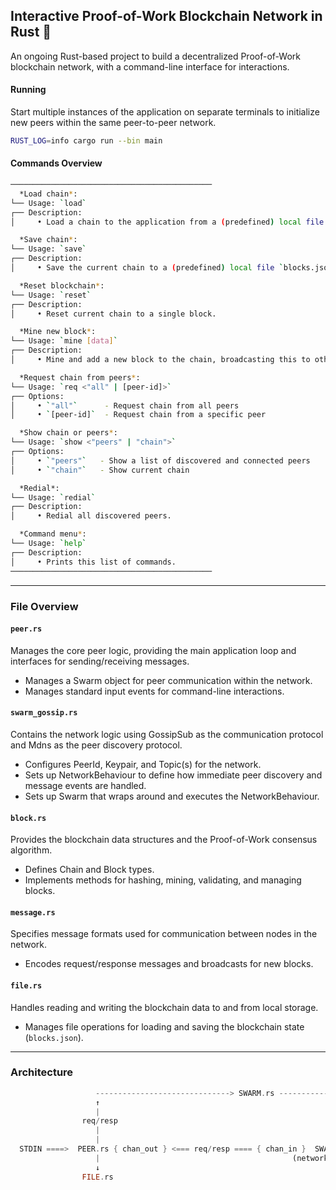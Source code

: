 ##  Interactive Proof-of-Work Blockchain Network in Rust 🦀

An ongoing Rust-based project to build a decentralized Proof-of-Work blockchain network, with a command-line interface for interactions.

#### Running

Start multiple instances of the application on separate terminals to initialize new peers within the same peer-to-peer network.

```sh
RUST_LOG=info cargo run --bin main
```

#### Commands Overview
```sh
─────────────────────────────────────────────
  *Load chain*:
└── Usage: `load`
┌── Description:
│     • Load a chain to the application from a (predefined) local file `blocks.json`.

  *Save chain*:
└── Usage: `save`
┌── Description:
│     • Save the current chain to a (predefined) local file `blocks.json`.

  *Reset blockchain*:
└── Usage: `reset`
┌── Description:
│     • Reset current chain to a single block.

  *Mine new block*:
└── Usage: `mine [data]`
┌── Description:
│     • Mine and add a new block to the chain, broadcasting this to other peers.

  *Request chain from peers*:
└── Usage: `req <"all" | [peer-id]>`
┌── Options:
│     • `"all"`      - Request chain from all peers
│     • `[peer-id]`  - Request chain from a specific peer

  *Show chain or peers*:
└── Usage: `show <"peers" | "chain">`
┌── Options:
│     • `"peers"`   - Show a list of discovered and connected peers
│     • `"chain"`   - Show current chain

  *Redial*:
└── Usage: `redial`
┌── Description:
│     • Redial all discovered peers.

  *Command menu*:
└── Usage: `help`
┌── Description:
│     • Prints this list of commands.
─────────────────────────────────────────────
```

---
### File Overview

#### `peer.rs`
Manages the core peer logic, providing the main application loop and interfaces for sending/receiving messages.
- Manages a Swarm object for peer communication within the network.
- Manages standard input events for command-line interactions.

#### `swarm_gossip.rs`
Contains the network logic using GossipSub as the communication protocol and Mdns as the peer discovery protocol.
- Configures PeerId, Keypair, and Topic(s) for the network.
- Sets up NetworkBehaviour to define how immediate peer discovery and message events are handled.
- Sets up Swarm that wraps around and executes the NetworkBehaviour.

#### `block.rs`
Provides the blockchain data structures and the Proof-of-Work consensus algorithm.
- Defines Chain and Block types.
- Implements methods for hashing, mining, validating, and managing blocks.

#### `message.rs`
Specifies message formats used for communication between nodes in the network.
- Encodes request/response messages and broadcasts for new blocks.

#### `file.rs`
Handles reading and writing the blockchain data to and from local storage.
- Manages file operations for loading and saving the blockchain state (`blocks.json`).


---

### Architecture
```rs
                   ------------------------------> SWARM.rs ---------------------------->
                   ↑                                                                    |
                   |                                                                    |
                req/resp                                                             req/resp
                   |                                                                    |
                   |                                                                    ↓
  STDIN ====>  PEER.rs { chan_out } <=== req/resp ==== { chan_in }  SWARM.rs  <-- event <---   P2P_NETWORK
                   |                                           (network behaviour)
                   ↓
                FILE.rs
```

<!--
  Note:
  The Peer and NetworkBehaviour object never directly communicate. The Swarm is the intermediary that executes the one-way communication (the NetworkBehaviour sending messages to it the Peer via the local channel) describes in the code, when responding to events.
-->
